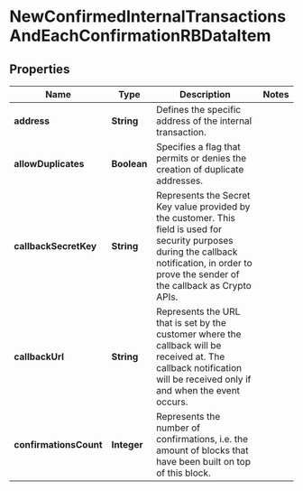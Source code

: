 

# NewConfirmedInternalTransactionsAndEachConfirmationRBDataItem


## Properties

Name | Type | Description | Notes
------------ | ------------- | ------------- | -------------
**address** | **String** | Defines the specific address of the internal transaction. | 
**allowDuplicates** | **Boolean** | Specifies a flag that permits or denies the creation of duplicate addresses. | 
**callbackSecretKey** | **String** | Represents the Secret Key value provided by the customer. This field is used for security purposes during the callback notification, in order to prove the sender of the callback as Crypto APIs. | 
**callbackUrl** | **String** | Represents the URL that is set by the customer where the callback will be received at. The callback notification will be received only if and when the event occurs. | 
**confirmationsCount** | **Integer** | Represents the number of confirmations, i.e. the amount of blocks that have been built on top of this block. | 



